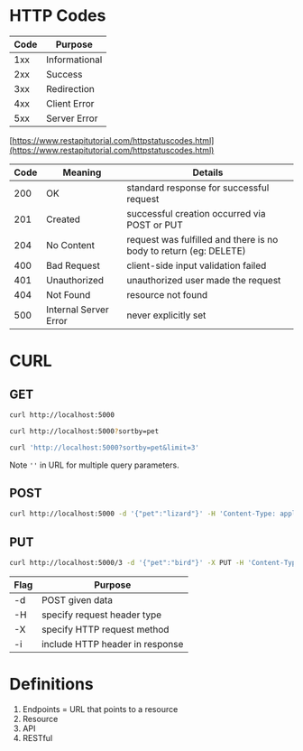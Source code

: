 # HTTP Codes

| Code | Purpose       |
| ---- | ------------- |
| 1xx  | Informational |
| 2xx  | Success       |
| 3xx  | Redirection   |
| 4xx  | Client Error  |
| 5xx  | Server Error  |

[https://www.restapitutorial.com/httpstatuscodes.html](https://www.restapitutorial.com/httpstatuscodes.html)

| Code | Meaning               | Details                                                           |
| ---- | --------------------- | ----------------------------------------------------------------- |
| 200  | OK                    | standard response for successful request                          |
| 201  | Created               | successful creation occurred via POST or PUT                      |
| 204  | No Content            | request was fulfilled and there is no body to return (eg: DELETE) |
| 400  | Bad Request           | client-side input validation failed                               |
| 401  | Unauthorized          | unauthorized user made the request                                |
| 404  | Not Found             | resource not found                                                |
| 500  | Internal Server Error | never explicitly set                                              |

# CURL

## GET

```bash
curl http://localhost:5000
```

```bash
curl http://localhost:5000?sortby=pet
```

```bash
curl 'http://localhost:5000?sortby=pet&limit=3'
```

Note `''` in URL for multiple query parameters.

## POST

```bash
curl http://localhost:5000 -d '{"pet":"lizard"}' -H 'Content-Type: application/json'
```

## PUT

```bash
curl http://localhost:5000/3 -d '{"pet":"bird"}' -X PUT -H 'Content-Type: application/json'
```

| Flag | Purpose                         |
| ---- | ------------------------------- |
| -d   | POST given data                 |
| -H   | specify request header type     |
| -X   | specify HTTP request method     |
| -i   | include HTTP header in response |

# Definitions

1. Endpoints = URL that points to a resource
2. Resource
3. API
4. RESTful
